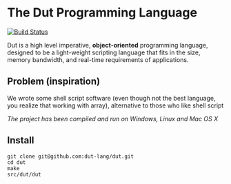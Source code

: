 # The Dut Programming Language

[![Build Status](https://travis-ci.org/dut-lang/dut.svg?branch=master)](https://travis-ci.org/dut-lang/dut)

Dut is a high level imperative, **object-oriented** programming language,
designed to be a light-weight scripting language that fits in the size, memory
bandwidth, and real-time requirements of applications.

## Problem (inspiration)

We wrote some shell script software (even though not the best language,
you realize that working with array), alternative to those who like
shell script

*The project has been compiled and run on Windows, Linux and Mac OS X*

## Install

	git clone git@github.com:dut-lang/dut.git
	cd dut
	make
	src/dut/dut
